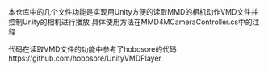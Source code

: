 本仓库中的几个文件功能是实现用Unity方便的读取MMD的相机动作VMD文件并控制Unity的相机进行播放
具体使用方法在MMD4MCameraController.cs中的注释

代码在读取VMD文件的功能中参考了hobosore的代码https://github.com/hobosore/UnityVMDPlayer
